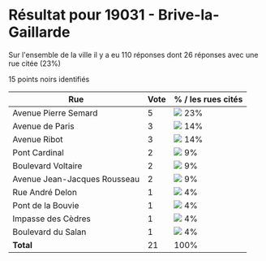 # Résultat pour 19031 - Brive-la-Gaillarde

Sur l'ensemble de la ville il y a eu 110 réponses dont 26 réponses avec une rue citée (23%)

15 points noirs identifiés

| Rue | Vote | % / les rues cités|
|-----|------|-------------------|
| Avenue Pierre Semard | 5 | <img src="../../img/bar_23.gif" />&nbsp;23%|
| Avenue de Paris | 3 | <img src="../../img/bar_14.gif" />&nbsp;14%|
| Avenue Ribot | 3 | <img src="../../img/bar_14.gif" />&nbsp;14%|
| Pont Cardinal | 2 | <img src="../../img/bar_9.gif" />&nbsp;9%|
| Boulevard Voltaire | 2 | <img src="../../img/bar_9.gif" />&nbsp;9%|
| Avenue Jean-Jacques Rousseau | 2 | <img src="../../img/bar_9.gif" />&nbsp;9%|
| Rue André Delon | 1 | <img src="../../img/bar_4.gif" />&nbsp;4%|
| Pont de la Bouvie | 1 | <img src="../../img/bar_4.gif" />&nbsp;4%|
| Impasse des Cèdres | 1 | <img src="../../img/bar_4.gif" />&nbsp;4%|
| Boulevard du Salan | 1 | <img src="../../img/bar_4.gif" />&nbsp;4%|
| **Total** | 21 | 100%|
